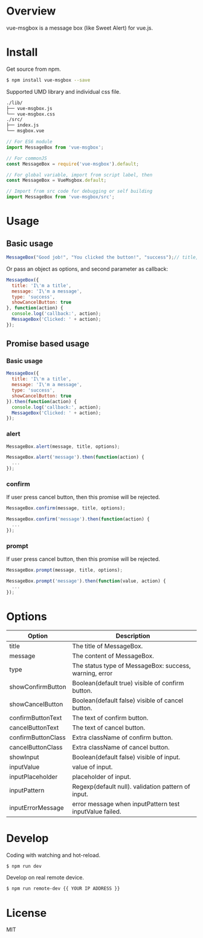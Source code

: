 # Overview

vue-msgbox is a message box (like Sweet Alert) for vue.js.

# Install

Get source from npm.

```bash
$ npm install vue-msgbox --save
```

Supported UMD library and individual css file.

```bash
./lib/
├── vue-msgbox.js
└── vue-msgbox.css
./src/
├── index.js
└── msgbox.vue
```

```JavaScript
// For ES6 module
import MessageBox from 'vue-msgbox';

// For commonJS
const MessageBox = require('vue-msgbox').default;

// For global variable, import from script label, then
const MessageBox = VueMsgbox.default;

// Import from src code for debugging or self building
import MessageBox from 'vue-msgbox/src';
```

# Usage

## Basic usage

```JavaScript
MessageBox("Good job!", "You clicked the button!", "success");// title, message, type
```

Or pass an object as options, and second parameter as callback:

```JavaScript
MessageBox({
  title: 'I\'m a title',
  message: 'I\'m a message',
  type: 'success',
  showCancelButton: true
}, function(action) {
  console.log('callback:', action);
  MessageBox('Clicked: ' + action);
});
```

## Promise based usage

### Basic usage

```JavaScript
MessageBox({
  title: 'I\'m a title',
  message: 'I\'m a message',
  type: 'success',
  showCancelButton: true
}).then(function(action) {
  console.log('callback:', action);
  MessageBox('Clicked: ' + action);
});
```

### alert

```JavaScript
MessageBox.alert(message, title, options);
```

```JavaScript
MessageBox.alert('message').then(function(action) {
  ...
});
```

### confirm

If user press cancel button, then this promise will be rejected.

```JavaScript
MessageBox.confirm(message, title, options);
```

```JavaScript
MessageBox.confirm('message').then(function(action) {
  ...
});
```

### prompt

If user press cancel button, then this promise will be rejected.

```JavaScript
MessageBox.prompt(message, title, options);
```

```JavaScript
MessageBox.prompt('message').then(function(value, action) {
  ...
});
```

# Options

| Option | Description |
| ----- | ----- |
| title | The title of MessageBox. |
| message | The content of MessageBox. |
| type | The status type of MessageBox: success, warning, error |
| showConfirmButton | Boolean(default true) visible of confirm button. |
| showCancelButton | Boolean(default false) visible of cancel button. |
| confirmButtonText | The text of confirm button. |
| cancelButtonText | The text of cancel button. |
| confirmButtonClass | Extra className of confirm button. |
| cancelButtonClass | Extra className of cancel button. |
| showInput | Boolean(default false) visible of input. |
| inputValue | value of input. |
| inputPlaceholder | placeholder of input. |
| inputPattern | Regexp(default null). validation pattern of input. |
| inputErrorMessage | error message when inputPattern test inputValue failed. |

# Develop

Coding with watching and hot-reload.

```bash
$ npm run dev
```

Develop on real remote device.

```bash
$ npm run remote-dev {{ YOUR IP ADDRESS }}
```

# License
MIT

